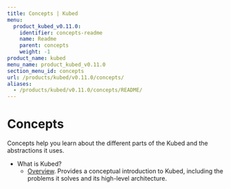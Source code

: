 ```yaml
---
title: Concepts | Kubed
menu:
  product_kubed_v0.11.0:
    identifier: concepts-readme
    name: Readme
    parent: concepts
    weight: -1
product_name: kubed
menu_name: product_kubed_v0.11.0
section_menu_id: concepts
url: /products/kubed/v0.11.0/concepts/
aliases:
  - /products/kubed/v0.11.0/concepts/README/
---
```


# Concepts

Concepts help you learn about the different parts of the Kubed and the abstractions it uses.

- What is Kubed?
  - [Overview](/docs/concepts/what-is-kubed/overview.md). Provides a conceptual introduction to Kubed, including the problems it solves and its high-level architecture.
